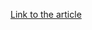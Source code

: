 [Link to the article](https://www.welivesecurity.com/en/videos/black-hat-usa-2024-recap-week-security-tony-anscombe/)
